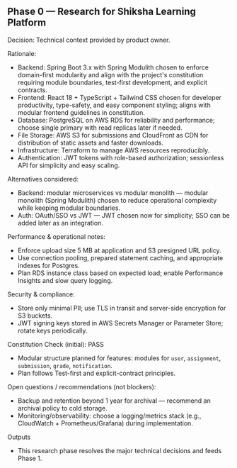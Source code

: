 ## Phase 0 — Research for Shiksha Learning Platform

Decision: Technical context provided by product owner.

Rationale:
- Backend: Spring Boot 3.x with Spring Modulith chosen to enforce domain-first modularity and align with the project's constitution requiring module boundaries, test-first development, and explicit contracts.
- Frontend: React 18 + TypeScript + Tailwind CSS chosen for developer productivity, type-safety, and easy component styling; aligns with modular frontend guidelines in constitution.
- Database: PostgreSQL on AWS RDS for reliability and performance; choose single primary with read replicas later if needed.
- File Storage: AWS S3 for submissions and CloudFront as CDN for distribution of static assets and faster downloads.
- Infrastructure: Terraform to manage AWS resources reproducibly.
- Authentication: JWT tokens with role-based authorization; sessionless API for simplicity and easy scaling.

Alternatives considered:
- Backend: modular microservices vs modular monolith — modular monolith (Spring Modulith) chosen to reduce operational complexity while keeping modular boundaries.
- Auth: OAuth/SSO vs JWT — JWT chosen now for simplicity; SSO can be added later as an integration.

Performance & operational notes:
- Enforce upload size 5 MB at application and S3 presigned URL policy.
- Use connection pooling, prepared statement caching, and appropriate indexes for Postgres.
- Plan RDS instance class based on expected load; enable Performance Insights and slow query logging.

Security & compliance:
- Store only minimal PII; use TLS in transit and server-side encryption for S3 buckets.
- JWT signing keys stored in AWS Secrets Manager or Parameter Store; rotate keys periodically.

Constitution Check (initial): PASS
- Modular structure planned for features: modules for `user`, `assignment`, `submission`, `grade`, `notification`.
- Plan follows Test-first and explicit-contract principles.

Open questions / recommendations (not blockers):
- Backup and retention beyond 1 year for archival — recommend an archival policy to cold storage.
- Monitoring/observability: choose a logging/metrics stack (e.g., CloudWatch + Prometheus/Grafana) during implementation.

Outputs
- This research phase resolves the major technical decisions and feeds Phase 1.
